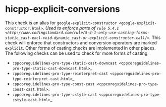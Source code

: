hicpp-explicit-conversions
==========================

This check is an alias for
`google-explicit-constructor <google-explicit-constructor.html>`*. Used
to enforce parts of
`rule 5.4.1 <http://www.codingstandard.com/rule/5-4-1-only-use-casting-forms-static_cast-excl-void-dynamic_cast-or-explicit-constructor-call/>`*.
This check will enforce that constructors and conversion operators are
marked `explicit`. Other forms of casting checks are implemented in
other places. The following checks can be used to check for more forms
of casting:

-   `cppcoreguidelines-pro-type-static-cast-downcast <cppcoreguidelines-pro-type-static-cast-downcast.html>`\_
-   `cppcoreguidelines-pro-type-reinterpret-cast <cppcoreguidelines-pro-type-reinterpret-cast.html>`\_
-   `cppcoreguidelines-pro-type-const-cast <cppcoreguidelines-pro-type-const-cast.html>`\_
-   `cppcoreguidelines-pro-type-cstyle-cast <cppcoreguidelines-pro-type-cstyle-cast.html>`\_
